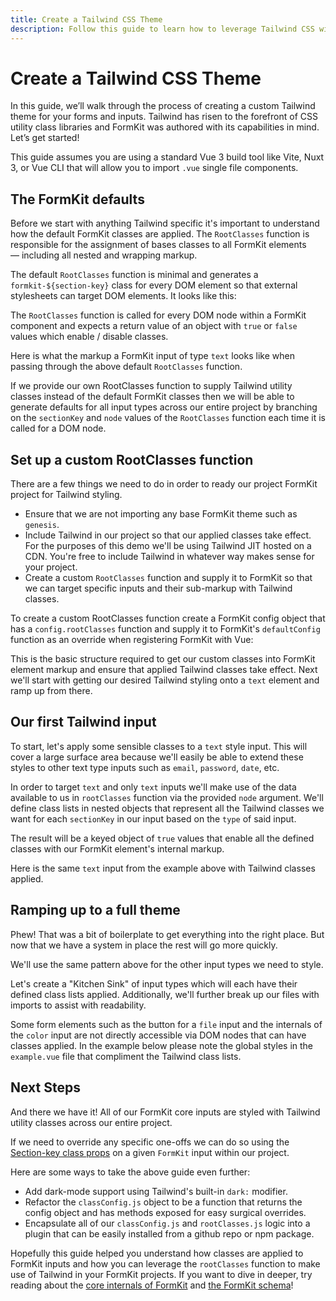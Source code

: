 ```yaml
---
title: Create a Tailwind CSS Theme
description: Follow this guide to learn how to leverage Tailwind CSS with your FormKit forms and inputs
---
```


# Create a Tailwind CSS Theme

In this guide, we’ll walk through the process of creating a custom Tailwind theme for your forms and inputs. Tailwind has risen to the forefront of CSS utility class libraries and FormKit was authored with its capabilities in mind. Let’s get started!

<callout type="tip" label="SFC Build tool">
This guide assumes you are using a standard Vue 3 build tool like Vite, Nuxt 3, or Vue CLI that will allow you to import <code>.vue</code> single file components.
</callout>

## The FormKit defaults

Before we start with anything Tailwind specific it's important to understand how the default FormKit classes are applied. The `RootClasses` function is responsible for the assignment of bases classes to all FormKit elements — including all nested and wrapping markup.

The default `RootClasses` function is minimal and generates a `formkit-${section-key}` class for every DOM element so that external stylesheets can target DOM elements. It looks like this:

<example
  file="/_content/examples/guides/tailwind-theme/default-root-classes/formkit.config.js"
  mode="editor"
  :editable="false">
</example>

The `RootClasses` function is called for every DOM node within a FormKit component and expects a return value of an object with `true` or `false` values which enable / disable classes.

Here is what the markup a FormKit input of type `text` looks like when passing through the above default `RootClasses` function.

<example
  file="/_content/examples/guides/tailwind-theme/default-root-classes/default-text-input.vue"
  tabs="html"
  layout="column">
</example>

If we provide our own RootClasses function to supply Tailwind utility classes instead of the default FormKit classes then we will be able to generate defaults for all input types across our entire project by branching on the `sectionKey` and `node` values of the `RootClasses` function each time it is called for a DOM node.

## Set up a custom RootClasses function

There are a few things we need to do in order to ready our project FormKit project for Tailwind styling.

- Ensure that we are not importing any base FormKit theme such as `genesis`.
- Include Tailwind in our project so that our applied classes take effect. For the purposes of this demo we'll be using Tailwind JIT hosted on a CDN. You're free to include Tailwind in whatever way makes sense for your project.
- Create a custom `RootClasses` function and supply it to FormKit so that we can target specific inputs and their sub-markup with Tailwind classes.

To create a custom RootClasses function create a FormKit config object that has a `config.rootClasses` function and supply it to FormKit's `defaultConfig` function as an override when registering FormKit with Vue:

<example
  :file="[
    '/_content/examples/guides/tailwind-theme/custom-root-classes/app.js',
    '/_content/examples/guides/tailwind-theme/custom-root-classes/formkit.config.js',
    '/_content/examples/guides/tailwind-theme/custom-root-classes/tailwind.config.js'
  ]"
  mode="editor"
  init-file-tab="app.js"
  :editable="false"></example>

This is the basic structure required to get our custom classes into FormKit element markup and ensure that applied Tailwind classes take effect. Next we'll start with getting our desired Tailwind styling onto a `text` element and ramp up from there.

## Our first Tailwind input

To start, let's apply some sensible classes to a `text` style input. This will cover a large surface area because we'll easily be able to extend these styles to other text type inputs such as `email`, `password`, `date`, etc.

In order to target `text` and only `text` inputs we'll make use of the data available to us in `rootClasses` function via the provided `node` argument. We'll define class lists in nested objects that represent all the Tailwind classes we want for each `sectionKey` in our input based on the `type` of said input.

The result will be a keyed object of `true` values that enable all the defined classes with our FormKit element's internal markup.

Here is the same `text` input from the example above with Tailwind classes applied.

<example
  :file="[
    '/_content/examples/guides/tailwind-theme/tailwind-text-input/example.vue',
    '/_content/examples/guides/tailwind-theme/tailwind-text-input/formkit.config.js',
    '/_content/examples/guides/tailwind-theme/tailwind-text-input/rootClasses.js',
  ]"
  init-file-tab="rootClasses.js"
  css-framework="tailwind"
  layout="column"
  :editable="true"></example>

## Ramping up to a full theme

Phew! That was a bit of boilerplate to get everything into the right place. But now that we have a system in place the rest will go more quickly.

We'll use the same pattern above for the other input types we need to style.

Let's create a "Kitchen Sink" of input types which will each have their defined class lists applied. Additionally, we'll further break up our files with imports to assist with readability.

<callout type="warning" label="Tailwind and Pseudo-elements">
Some form elements such as the button for a <code>file</code> input and the internals of the <code>color</code> input are not directly accessible via DOM nodes that can have classes applied. In the example below please note the global styles in the <code>example.vue</code> file that compliment the Tailwind class lists.
</callout>

<example
  :file="[
    '/_content/examples/guides/tailwind-theme/tailwind-theme/example.vue',
    '/_content/examples/guides/tailwind-theme/tailwind-theme/formkit.config.js',
    '/_content/examples/guides/tailwind-theme/tailwind-theme/rootClasses.js',
    '/_content/examples/guides/tailwind-theme/tailwind-theme/classConfig.js',
  ]"
  init-file-tab="classConfig.js"
  css-framework="tailwind"
  layout="auto"
  :editable="true"></example>

## Next Steps

And there we have it! All of our FormKit core inputs are styled with Tailwind utility classes across our entire project.

If we need to override any specific one-offs we can do so using the [Section-key class props](/essentials/styling#section-key-class-props) on a given `FormKit` input within our project.

Here are some ways to take the above guide even further:

- Add dark-mode support using Tailwind's built-in `dark:` modifier.
- Refactor the `classConfig.js` object to be a function that returns the config object and has methods exposed for easy surgical overrides.
- Encapsulate all of our `classConfig.js` and `rootClasses.js` logic into a plugin that can be easily installed from a github repo or npm package.

Hopefully this guide helped you understand how classes are applied to FormKit inputs and how you can leverage the `rootClasses` function to make use of Tailwind in your FormKit projects. If you want to dive in deeper, try reading about the [core internals of FormKit](/advanced/core) and [the FormKit schema](/advanced/schema)!

<cta label="Want more? Start by reading about FormKit core." button="Dig deeper" href="/advanced/core"></cta>


